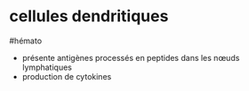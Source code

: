 # cellules dendritiques
#hémato 


- présente antigènes processés en peptides dans les nœuds lymphatiques 
- production de cytokines 

